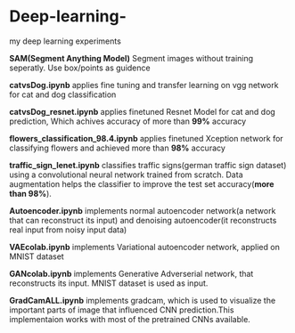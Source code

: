 # Deep-learning-
my deep learning experiments

**SAM(Segment Anything Model)** Segment images without training seperatly. Use box/points as guidence

**catvsDog.ipynb** applies fine tuning and transfer learning on vgg network for cat and dog classification 

**catvsDog_resnet.ipynb** applies finetuned Resnet Model for cat and dog prediction, Which achives accuracy of more than **99%** accuracy

**flowers_classification_98.4.ipynb** applies finetuned Xception network for classifying flowers and achieved more than 
**98%** accuracy

**traffic_sign_lenet.ipynb** classifies traffic signs(german traffic sign dataset) using a convolutional neural network trained from scratch. Data augmentation helps the classifier to improve the test set accuracy(**more than 98%**).

**Autoencoder.ipynb** implements normal autoencoder network(a network that can reconstruct its input) and denoising autoencoder(it reconstructs real input from noisy input data)

**VAEcolab.ipynb** implements Variational autoencoder network, applied on MNIST dataset

**GANcolab.ipynb** implements Generative Adverserial network, that reconstructs its input. MNIST dataset is used as input.

**GradCamALL.ipynb** implements gradcam, which is used to visualize the important parts of image that influenced CNN prediction.This implementaion works with most of the pretrained CNNs available.



